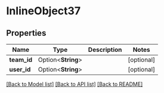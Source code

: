 # InlineObject37

## Properties

Name | Type | Description | Notes
------------ | ------------- | ------------- | -------------
**team_id** | Option<**String**> |  | [optional]
**user_id** | Option<**String**> |  | [optional]

[[Back to Model list]](../README.md#documentation-for-models) [[Back to API list]](../README.md#documentation-for-api-endpoints) [[Back to README]](../README.md)


